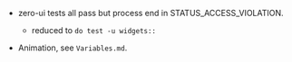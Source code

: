 * zero-ui tests all pass but process end in STATUS_ACCESS_VIOLATION.
    - reduced to `do test -u widgets::`

* Animation, see `Variables.md`.